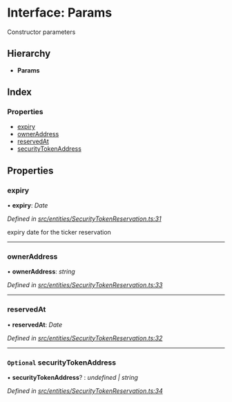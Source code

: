 # Interface: Params

Constructor parameters

## Hierarchy

* **Params**

## Index

### Properties

* [expiry](_entities_securitytokenreservation_.params.md#expiry)
* [ownerAddress](_entities_securitytokenreservation_.params.md#owneraddress)
* [reservedAt](_entities_securitytokenreservation_.params.md#reservedat)
* [securityTokenAddress](_entities_securitytokenreservation_.params.md#optional-securitytokenaddress)

## Properties

###  expiry

• **expiry**: *Date*

*Defined in [src/entities/SecurityTokenReservation.ts:31](https://github.com/PolymathNetwork/polymath-sdk/blob/550676f/src/entities/SecurityTokenReservation.ts#L31)*

expiry date for the ticker reservation

___

###  ownerAddress

• **ownerAddress**: *string*

*Defined in [src/entities/SecurityTokenReservation.ts:33](https://github.com/PolymathNetwork/polymath-sdk/blob/550676f/src/entities/SecurityTokenReservation.ts#L33)*

___

###  reservedAt

• **reservedAt**: *Date*

*Defined in [src/entities/SecurityTokenReservation.ts:32](https://github.com/PolymathNetwork/polymath-sdk/blob/550676f/src/entities/SecurityTokenReservation.ts#L32)*

___

### `Optional` securityTokenAddress

• **securityTokenAddress**? : *undefined | string*

*Defined in [src/entities/SecurityTokenReservation.ts:34](https://github.com/PolymathNetwork/polymath-sdk/blob/550676f/src/entities/SecurityTokenReservation.ts#L34)*
